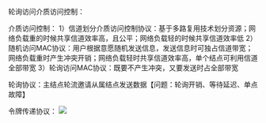 轮询访问介质访问控制：

介质访问控制：
1）信道划分介质访问控制协议：基于多路复用技术划分资源；网络负载重的时候共享信道效率高，且公平；网络负载轻的时候共享信道效率低
2）随机访问MAC协议：用户根据意愿随机发送信息，发送信息时可独占信道带宽；网络负载重时产生冲突开销；网络负载轻时共享信道效率高，单个结点可利用信道全部带宽
3）轮询访问MAC协议：既要不产生冲突，又要发送时占全部带宽

轮询协议：主结点轮流邀请从属结点发送数据【问题：轮询开销、等待延迟、单点故障】

令牌传递协议：
![](https://tva1.sinaimg.cn/large/008eGmZEly1gosf1eqfjsj312n0e2n4l.jpg)
